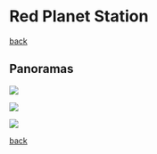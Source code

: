 # Red Planet Station

[back](../README.md)

## Panoramas
![](formation.png)

![](planet-red-station_1.png)

![](planet-red-station_2.png)

[back](../README.md)
